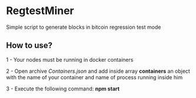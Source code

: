 # RegtestMiner

Simple script to generate blocks in bitcoin regression test mode

## How to use?
1 - Your nodes must be running in docker containers

2 - Open archive *Containers.json* and add inside array **containers** an object with the name of your container and name of process running inside him

3 - Execute the following command: **npm start**
